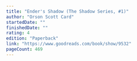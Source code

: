 ```yaml
---
title: "Ender's Shadow (The Shadow Series, #1)"
author: "Orson Scott Card"
startedDate: ""
finishedDate: ""
rating: 4
edition: "Paperback"
link: "https://www.goodreads.com/book/show/9532"
pageCount: 469
---
```



